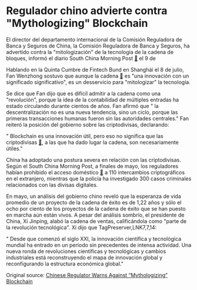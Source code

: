 # Regulador chino advierte contra "Mythologizing" Blockchain

El director del departamento internacional de la Comisión Reguladora de Banca y Seguros de China, la Comisión Reguladora de Banca y Seguros, ha advertido contra la "mitologización" de la tecnología de la cadena de bloques, informó el diario South China Morning Post  [🔗](https://www.scmp.com/tech/article/2154490/top-china-regulator-warns-against-mythologising-blockchain-tech)  el 9 de

Hablando en la Quinta Cumbre de Fintech Bund en Shanghái el 8 de julio, Fan Wenzhong sostuvo que aunque la cadena  [🔗](https://cointelegraph.com/tags/blockchain)  es "una innovación con un significado significativo", es un desservicio para "mitologizar" la tecnología.

Se dice que Fan dijo que es difícil admitir a la cadena como una "revolución", porque la idea de la contabilidad de múltiples entradas ha estado circulando durante cientos de años. Fan afirmó que " la descentralización no es una nueva tendencia, sino un ciclo, porque las primeras transacciones humanas fueron sin las autoridades centrales." Fan reiteró la posición del gobierno sobre las criptodivisas, declarando:

" Blockchain es una innovación útil, pero eso no significa que las criptodivisas  [🔗](https://cointelegraph.com/tags/cryptocurrencies), a las que ha dado lugar la cadena, son necesariamente útiles."

 China ha adoptado una postura severa en relación con las criptodivisas. Según el South China Morning Post, a finales de mayo, los reguladores habían prohibido el acceso doméstico  [🔗](https://cointelegraph.com/news/ban-complete-china-blocks-foreign-crypto-exchanges-to-counter-financial-risks)  a 110 intercambios criptográficos en el extranjero, mientras que la policía ha investigado 300 casos criminales relacionados con las divisas digitales.

En mayo, un análisis del gobierno chino reveló que la esperanza de vida promedio de un proyecto de la cadena de éxito es de 1,22 años y sólo el ocho por ciento de los proyectos de la cadena de éxito que se han puesto en marcha aún están vivos. A pesar del análisis sombrío, el presidente de China, Xi Jinping, alabó la cadena de ventas, calificándola como "parte de la revolución tecnológica". Xi dijo que TagPreserver,LNK7,7,14:

" Desde que comenzó el siglo XXI, la innovación científica y tecnológica mundial ha entrado en un período sin precedentes de intensa actividad. Una nueva ronda de revoluciones científicas y tecnológicas y cambios industriales está reconstruyendo el mapa de innovación global y reconfigurando la estructura económica global."

Original source: [Chinese Regulator Warns Against “Mythologizing” Blockchain](https://cointelegraph.com/news/chinese-regulator-warns-against-mythologizing-blockchain)